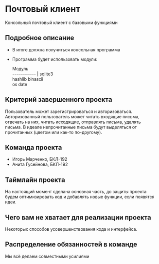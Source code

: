 # Почтовый клиент

Консольный почтовый клиент с базовыми функциями 

## Подробное описание

- В итоге должна получиться консольная программа 
- Программа будет использовать модули:

  Модуль       
  ------------ |
  sqlite3     
  hashlib
  binascii  
  os
  date 

## Критерий завершенного проекта
Пользователь может зарегистрироваться и авторизоваться. Авторизованный пользователь может читать входящие письма, отвечать на них, читать исходящие, отправлять письма, удалять письма. В идеале непрочитанные письма будут выделяться от прочитанных (цветом или как-то по-другому).

## Команда проекта

- Игорь Марченко, БКЛ-192
- Анита Гусейнова, БКЛ-192

## Таймлайн проекта

На настоящий момент сделана основная часть, до защиты проекта будем оптимизировать код и добавлять новые функции, если появятся идеи. 

## Чего вам не хватает для реализации проекта

Некоторых способов усовершенствования кода и интерфейса. 

## Распределение обязанностей в команде

Мы всё делаем совместными усилиями
